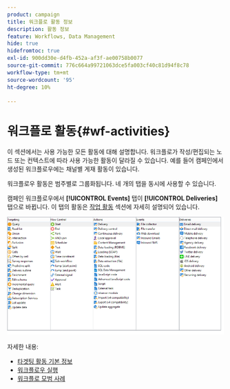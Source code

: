 ```yaml
---
product: campaign
title: 워크플로 활동 정보
description: 활동 정보
feature: Workflows, Data Management
hide: true
hidefromtoc: true
exl-id: 900dd30e-d4fb-452a-af3f-ae00758b0077
source-git-commit: 776c664a99721063dce5fa003cf40c81d94f8c78
workflow-type: tm+mt
source-wordcount: '95'
ht-degree: 10%

---
```


# 워크플로 활동{#wf-activities}



이 섹션에서는 사용 가능한 모든 활동에 대해 설명합니다. 워크플로가 작성/편집되는 노드 또는 컨텍스트에 따라 사용 가능한 활동이 달라질 수 있습니다. 예를 들어 캠페인에서 생성된 워크플로우에는 채널별 게재 활동이 있습니다.

워크플로우 활동은 범주별로 그룹화됩니다. 네 개의 탭을 동시에 사용할 수 있습니다.

캠페인 워크플로우에서 **[!UICONTROL Events]** 탭이 **[!UICONTROL Deliveries]** 탭으로 바뀝니다. 이 탭의 활동은 [작업 활동](about-action-activities.md) 섹션에 자세히 설명되어 있습니다.

![](assets/wf-activity-tabs.png)

자세한 내용:

* [타겟팅 활동 기본 정보](about-targeting-activities.md)
* [워크플로우 실행](starting-a-workflow.md)
* [워크플로 모범 사례](workflow-best-practices.md)
